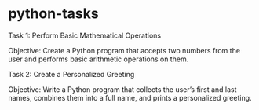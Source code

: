 # python-tasks
Task 1: Perform Basic Mathematical Operations

Objective:
Create a Python program that accepts two numbers from the user and performs basic arithmetic operations on them.

Task 2: Create a Personalized Greeting

Objective:
Write a Python program that collects the user’s first and last names, combines them into a full name, and prints a personalized greeting.
